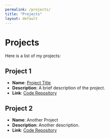 ```yaml
---
permalink: /projects/
title: "Projects"
layout: default
---
```


# Projects

Here is a list of my projects:

## Project 1
- **Name**: [Project Title](#)
- **Description**: A brief description of the project.
- **Link**: [Code Repository](#)

## Project 2
- **Name**: Another Project
- **Description**: Another description.
- **Link**: [Code Repository](#)

